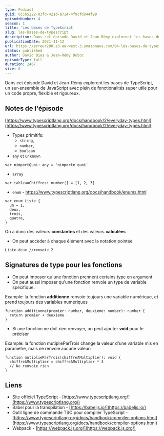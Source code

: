 ```yaml
---
type: Podcast
guid: 0c5b5222-03fd-421d-a714-4f9cfd844f98
episodeNumber: 4
season: 1
title: 'Les bases de TypeScript'
slug: les-bases-de-typescript
description: Dans cet épisode David et Jean-Rémy explorent les bases de TypeScript, un sur-ensemble de JavaScript avec plein de fonctionalités super utile pour un code propre, flexible et rigoureux.
publicationDate: 2021-11-12
url: https://erreur200.s3.eu-west-3.amazonaws.com/04-les-bases-de-typescript.mp3
status: published
author: David Dias & Jean-Rémy Duboc
episodeType: full
duration: 2467
size: 0
---
```


Dans cet épisode David et Jean-Rémy explorent les bases de TypeScript, un sur-ensemble de JavaScript avec plein de fonctionalités super utile pour un code propre, flexible et rigoureux.

## Notes de l'épisode

[https://www.typescriptlang.org/docs/handbook/2/everyday-types.html](https://www.typescriptlang.org/docs/handbook/2/everyday-types.html)

- Types primitifs:
  - `string`,
  - `number`,
  - `boolean`
- `any` et `unknown`

```tsx
var nimportQuoi: any = 'nimporte quoi'
```

- `array`

```tsx
var tableauChiffres: number[] = [1, 2, 3]
```

- `enum` - https://www.typescriptlang.org/docs/handbook/enums.html

```tsx
var enum Liste {
  un = 1,
  deux,
  trois,
  quatre,
}
```

On a donc des valeurs **constantes** et des valeurs **calculées**

- On peut accèder à chaque élément avec la notation pointée

```tsx
Liste.deux //renvoie 2
```

## Signatures de type pour les fonctions

- On peut imposer qu'une fonction prennent certains type en argument
- On peut aussi imposer qu'une fonction renvoie un type de variable spécifique.

Example: la fonction **additionne** renvoie toujours une variable numérique, et prend toujours des variables numériques

```tsx
function additionne(premier: number, deuxieme: number): number {
  return premier + deuxieme
}
```

- Si une fonction ne doit rien renvoyer, on peut ajouter **void** pour le préciser

Example: la fonction mutiplieParTrois change la valeur d'une variable mis en paramètre, mais ne renvoie aucune valeur:

```tsx
function mutiplieParTrois(chiffreAMultiplier): void {
  chiffreAMultiplier = chiffreAMultiplier * 3
  // Ne renvoie rien
}
```

## Liens

- Site officiel TypeScript - [https://www.typescriptlang.org/](https://www.typescriptlang.org/)
- Babel pour la transpilation - [https://babeljs.io/](https://babeljs.io/)
- Outil ligne de commande TSC pour compiler TypeScript - [https://www.typescriptlang.org/docs/handbook/compiler-options.html](https://www.typescriptlang.org/docs/handbook/compiler-options.html)
- Webpack - [https://webpack.js.org/](https://webpack.js.org/)

